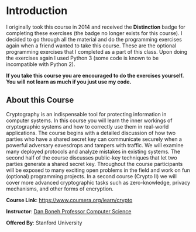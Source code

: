 # Introduction
I originally took this course in 2014 and received the __Distinction__ badge for completing these exercises (the badge no longer exists for this course).  I decided to go through all the material and do the programming exercises again when a friend wanted to take this course.  These are the optional programming exercises that I completed as a part of this class.  Upon doing the exercises again I used Python 3 (some code is known to be incompatible with Python 2).

**If you take this course you are encouraged to do the exercises yourself.  You will not learn as much if you just use my code.**

## About this Course
Cryptography is an indispensable tool for protecting information in computer systems. In this course you will learn the inner workings of cryptographic systems and how to correctly use them in real-world applications. The course begins with a detailed discussion of how two parties who have a shared secret key can communicate securely when a powerful adversary eavesdrops and tampers with traffic. We will examine many deployed protocols and analyze mistakes in existing systems. The second half of the course discusses public-key techniques that let two parties generate a shared secret key. Throughout the course participants will be exposed to many exciting open problems in the field and work on fun (optional) programming projects. In a second course (Crypto II) we will cover more advanced cryptographic tasks such as zero-knowledge, privacy mechanisms, and other forms of encryption.

**Course Link**: https://www.coursera.org/learn/crypto

**Instructor**: [Dan Boneh Professor Computer Science](https://www.coursera.org/instructor/~774)

**Offered By**: Stanford University
